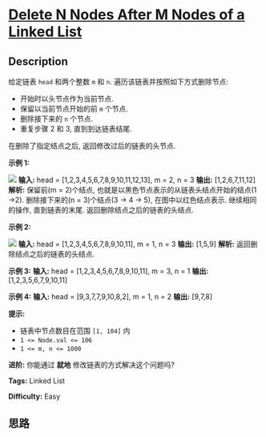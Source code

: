 # [Delete N Nodes After M Nodes of a Linked List][title]

## Description

给定链表 `head` 和两个整数 `m` 和 `n`. 遍历该链表并按照如下方式删除节点:

  * 开始时以头节点作为当前节点.
  * 保留以当前节点开始的前 `m` 个节点.
  * 删除接下来的 `n` 个节点.
  * 重复步骤 2 和 3, 直到到达链表结尾.

在删除了指定结点之后, 返回修改过后的链表的头节点.



**示例 1:**

**![](https://assets.leetcode.com/uploads/2020/06/06/sample_1_1848.png)**
            **输入:** head = [1,2,3,4,5,6,7,8,9,10,11,12,13], m = 2, n = 3    **输出:** [1,2,6,7,11,12]    **解析:** 保留前(m = 2)个结点,  也就是以黑色节点表示的从链表头结点开始的结点(1 ->2).    删除接下来的(n = 3)个结点(3 -> 4 -> 5), 在图中以红色结点表示.    继续相同的操作, 直到链表的末尾.    返回删除结点之后的链表的头结点.

**示例 2:**

**![](https://assets.leetcode.com/uploads/2020/06/06/sample_2_1848.png)**
            **输入:** head = [1,2,3,4,5,6,7,8,9,10,11], m = 1, n = 3    **输出:** [1,5,9]    **解析:** 返回删除结点之后的链表的头结点.

**示例 3:**
            **输入:** head = [1,2,3,4,5,6,7,8,9,10,11], m = 3, n = 1    **输出:** [1,2,3,5,6,7,9,10,11]    

**示例  4:**
            **输入:** head = [9,3,7,7,9,10,8,2], m = 1, n = 2    **输出:** [9,7,8]    



**提示:**

  * 链表中节点数目在范围 `[1, 104]` 内
  * `1 <= Node.val <= 106`
  * `1 <= m, n <= 1000`



**进阶:** 你能通过 **就地** 修改链表的方式解决这个问题吗?


**Tags:** Linked List

**Difficulty:** Easy

## 思路

[title]: https://leetcode-cn.com/problems/delete-n-nodes-after-m-nodes-of-a-linked-list
